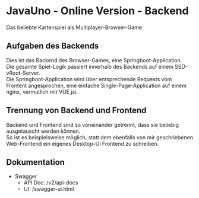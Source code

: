 # JavaUno - Online Version - Backend

Das beliebte Kartenspiel als Multiplayer-Browser-Game

## Aufgaben des Backends
Dies ist das Backend des Browser-Games, eine Springboot-Application.\
Die gesamte Spiel-Logik passiert innerhalb des Backends auf einem SSD-vRoot-Server.\
Die Springboot-Application wird über entsprechende Requests vom Frontent angesprochen,
eine einfache Single-Page-Application auf einem nginx, vermutlich mit VUE.js\

## Trennung von Backend und Frontend
Backend und Frontend sind so voneinander getrennt, dass sie beliebig ausgetauscht werden können.\
So ist es beispielsweise möglich, statt dem ebenfalls von mir geschriebenen Web-Frontend
ein eigenes Desktop-UI Frontend zu schreiben.

## Dokumentation
* Swagger
    * API Doc: /v2/api-docs
    * UI: /swagger-ui.html
